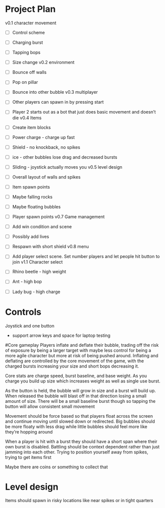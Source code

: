 # Project Plan

v0.1 character movement
- [ ] Control scheme
- [ ] Charging burst
- [ ] Tapping bops
- [ ] Size change
v0.2 environment 
- [ ] Bounce off walls
- [ ] Pop on pillar
- [ ] Bounce into other bubble
v0.3 multiplayer
- [ ] Other players can spawn in by pressing start
- [ ] Player 2 starts out as a bot that just does basic movement and doesn’t die
v0.4 Items
- [ ] Create item blocks
- [ ] Power charge - charge up fast
- [ ] Shield - no knockback, no spikes
- [ ] ice - other bubbles lose drag and decreased bursts
- [ ] Sliding - joystick actually moves you
v0.5 level design
- [ ] Overall layout of walls and spikes
- [ ] Item spawn points
- [ ] Maybe falling rocks
- [ ] Maybe floating bubbles
- [ ] Player spawn points
v0.7 Game management 
- [ ] Add win condition and scene
- [ ] Possibly add lives
- [ ] Respawn with short shield
v0.8 menu
- [ ] Add player select scene. Set number players and let people hit button to join
v1.1 Character select
- [ ] Rhino beetle - high weight
- [ ] Ant - high bop
- [ ] Lady bug - high charge


# Controls
Joystick and one button
- support arrow keys and space for laptop testing

#Core gameplay
Players inflate and deflate their bubble, trading off the risk of exposure by being a larger target with maybe less control for being a more agile character but more at risk of being pushed around. Inflating and deflating are controlled by the core movement of the game, with the charged bursts increasing your size and short bops decreasing it.

Core stats are charge speed, burst baseline, and base weight. As you charge you build up size which increases weight as well as single use burst.

As the button is held, the bubble will grow in size and a burst will build up. When released the bubble will blast off in that direction losing a small amount of size. There will be a small baseline burst though so tapping the button will allow consistent small movement

Movement should be force based so that players float across the screen and continue moving until slowed down or redirected. Big bubbles should be more floaty with less drag while little bubbles should feel more like they’re hopping around

When a player is hit with a burst they should have a short span where their own burst is disabled. Battling should be context dependent rather than just jamming into each other. Trying to position yourself away from spikes, trying to get items first

Maybe there are coins or something to collect that

# Level design
Items should spawn in risky locations like near spikes or in tight quarters
